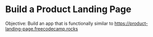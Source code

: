 # Build a Product Landing Page
Objective: Build an app that is functionally similar to https://product-landing-page.freecodecamp.rocks
